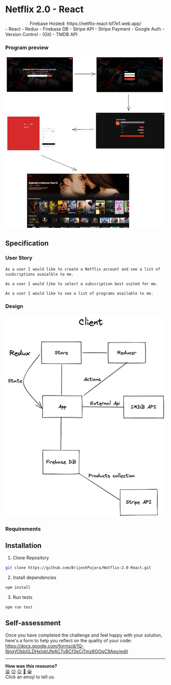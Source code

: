 # Netflix 2.0 - React
<div align="center">
Firebase Hosted: https://netflix-react-bf7e1.web.app/
</div>
- React
- Redux
- Firebase DB
- Stripe API
- Stripe Payment
- Google Auth
- Version Control - (Git)
- TMDB API

### Program preview

![](ProgramPreview.png)

## Specification

### User Story

```
As a user I would like to create a Netflix account and see a list of
susbcriptions avaialble to me.
```

```
As a user I would like to select a subscription best suited for me.
```

```
As a user I would like to see a list of programs available to me.
```

### Design

![](design.png)

### Requirements

## Installation

1. Clone Repository

```sh
git clone https://github.com/BrijeshPujara/Netflix-2.0-React.git
```

2. Install dependencies

```sh
npm install
```

3. Run tests

```sh
npm run test
```

## Self-assessment

Once you have completed the challenge and feel happy with your solution, here's a form to help you reflect on the quality of your code: https://docs.google.com/forms/d/1Q-NnqVObbGLDHxlvbUfeAC7yBCf3eCjTmz6GOqC9Aeo/edit

<!-- BEGIN GENERATED SECTION DO NOT EDIT -->

---

**How was this resource?**  
[😫](https://airtable.com/shrUJ3t7KLMqVRFKR?prefill_Repository=makersacademy/course&prefill_File=individual_challenges/bank_tech_test.md&prefill_Sentiment=😫) [😕](https://airtable.com/shrUJ3t7KLMqVRFKR?prefill_Repository=makersacademy/course&prefill_File=individual_challenges/bank_tech_test.md&prefill_Sentiment=😕) [😐](https://airtable.com/shrUJ3t7KLMqVRFKR?prefill_Repository=makersacademy/course&prefill_File=individual_challenges/bank_tech_test.md&prefill_Sentiment=😐) [🙂](https://airtable.com/shrUJ3t7KLMqVRFKR?prefill_Repository=makersacademy/course&prefill_File=individual_challenges/bank_tech_test.md&prefill_Sentiment=🙂) [😀](https://airtable.com/shrUJ3t7KLMqVRFKR?prefill_Repository=makersacademy/course&prefill_File=individual_challenges/bank_tech_test.md&prefill_Sentiment=😀)  
Click an emoji to tell us.

<!-- END GENERATED SECTION DO NOT EDIT -->
